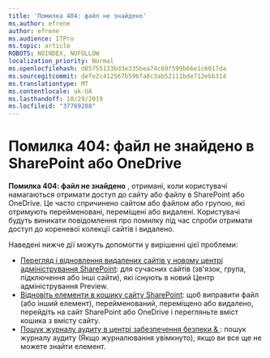 ```yaml
---
title: 'Помилка 404: файл не знайдено'
ms.author: efrene
author: efrene
ms.audience: ITPro
ms.topic: article
ROBOTS: NOINDEX, NOFOLLOW
localization_priority: Normal
ms.openlocfilehash: d05755133bd3e335bea74c69f599b66e1c6017da
ms.sourcegitcommit: defe2c412567b596fa8c3ab52111bde712ebb314
ms.translationtype: MT
ms.contentlocale: uk-UA
ms.lasthandoff: 10/29/2019
ms.locfileid: "37769288"
---
```

# <a name="error-404-file-not-found-in-sharepoint-or-onedrive"></a>Помилка 404: файл не знайдено в SharePoint або OneDrive

**Помилка 404: файл не знайдено** , отримані, коли користувачі намагаються отримати доступ до сайту або файлу в SharePoint або OneDrive. Це часто спричинено сайтом або файлом або групою, які отримують перейменовані, переміщені або видалені.
Користувачі будуть виникати повідомлення про помилку під час спроби отримати доступ до кореневої колекції сайтів і видалено.

Наведені нижче дії можуть допомогти у вирішенні цієї проблеми:
- [Перегляд і відновлення видалених сайтів у новому центрі адміністрування SharePoint](https://docs.microsoft.com/sharepoint/view-and-restore-deleted-sites-in-new-admin-center): для сучасних сайтів (зв'язок, група, підключення або інші сайти), які існують в новий Центр адміністрування Preview.
- [Відновіть елементи в кошику сайту SharePoint](https://support.office.com/article/Restore-items-in-the-Recycle-Bin-of-a-SharePoint-site-6df466b6-55f2-4898-8d6e-c0dff851a0be): щоб виправити файл (або інший елемент), перейменований, переміщено або видалено, перейдіть на сайт SharePoint або OneDrive і перегляньте вміст кошика з вмісту сайту.
- [Пошук журналу аудиту в центрі забезпечення безпеки &amp; ](https://docs.microsoft.com/office365/securitycompliance/search-the-audit-log-in-security-and-compliance): пошук журналу аудиту (Якщо журналювання увімкнуто), якщо ви все ще не можете знайти елемент.